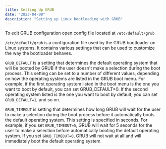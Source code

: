 ```yaml
---
title: Setting Up GRUB
date: "2023-04-08"
description: "Setting up Linux bootloading with GRUB"
---
```


To edit GRUB configuration open config file located at `/etc/default/grub`

`/etc/default/grub` is a configuration file used by the GRUB bootloader on Linux systems. It contains various settings that can 
be used to customize the way the bootloader behaves.

`GRUB_DEFAULT` is a setting that determines the default operating system that will be booted by GRUB if the user doesn't make a 
selection during the boot process. This setting can be set to a number of different values, depending on how the operating 
systems are listed in the GRUB boot menu. For example, if the first operating system listed in the boot menu is the one you want 
to boot by default, you can set GRUB_DEFAULT=0. If the second operating system listed is the one you want to boot by default, 
you can set `GRUB_DEFAULT=1`, and so on.

`GRUB_TIMEOUT` is setting that determines how long GRUB will wait for the user to make a selection during the boot process 
before it automatically boots the default operating system. This setting is specified in seconds. For example, if you set 
`GRUB_TIMEOUT=5`, GRUB will wait for 5 seconds for the user to make a selection before automatically booting the default 
operating system. If you set `GRUB_TIMEOUT=0`, GRUB will not wait at all and will immediately boot the default operating system.
